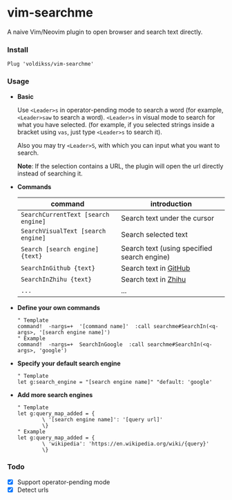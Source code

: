 # vim-searchme

A naive Vim/Neovim plugin to open browser and search text directly.

### Install

```vim
Plug 'voldikss/vim-searchme'
```

### Usage

- **Basic**

    Use `<Leader>s` in operator-pending mode to search a word (for example, `<Leader>saw` to search a word). `<Leader>s` in visual mode to search for what you have selected. (for example, if you selected strings inside a bracket using `vas`, just type `<Leader>s` to search it).

    Also you may try `<Leader>S`, with which you can input what you want to search.

    **Note**: If the selection contains a URL, the plugin will open the url directly instead of searching it.

- **Commands**

    | command | introduction |
    | --- | --- |
    |`SearchCurrentText [search engine]`  | Search text under the cursor                   |
    |`SearchVisualText [search engine]`   | Search selected text                           |
    |`Search [search engine] {text}`      | Search text (using specified search engine)    |
    |`SearchInGithub {text}`              | Search text in [GitHub](https://github.com)    |
    | `SearchInZhihu {text}`              | Search text in [Zhihu](https://www.zhihu.com/) |
    | `...`                               |...                                             |

- **Define your own commands**

    ```vim
    " Template
    command!  -nargs=+  '[command name]'  :call searchme#SearchIn(<q-args>, '[search engine name]')
    " Example
    command!  -nargs=+  SearchInGoogle  :call searchme#SearchIn(<q-args>, 'google')
    ```

- **Specify your default search engine**
    ```vim
    " Template
    let g:search_engine = "[search engine name]" "default: 'google'
    ```

- **Add more search engines**

    ```vim
    " Template
    let g:query_map_added = {
            \ '[search engine name]': '[query url]'
            \}
    " Example
    let g:query_map_added = {
            \ 'wikipedia': 'https://en.wikipedia.org/wiki/{query}'
            \}
    ```

### Todo

-   [x] Support operator-pending mode
-   [x] Detect urls
